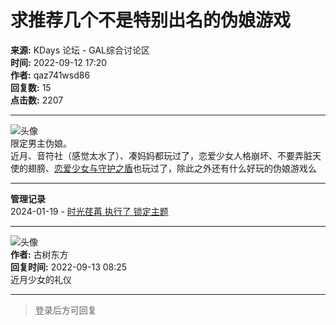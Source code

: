 # 求推荐几个不是特别出名的伪娘游戏

**来源:** KDays 论坛 - GAL综合讨论区  
**时间:** 2022-09-12 17:20  
**作者:** qaz741wsd86  
**回复数:** 15  
**点击数:** 2207  

---

![头像](https://avatar.ikdays.com/1/184705_1662919744.jpg)  
限定男主伪娘。  
近月、音符社（感觉太水了）、凑妈妈都玩过了，恋爱少女人格崩坏、不要弄脏天使的翅膀、[恋爱少女与守护之盾](https://www.yngal.com/gamedetails?id=1628)也玩过了，除此之外还有什么好玩的伪娘游戏么  

---

**管理记录**  
2024-01-19 - [时光荏苒 执行了 锁定主题](https://www.kdays.com/topic/manageRecord?tid=86444)  

---

![头像](https://avatar.ikdays.com/183945_1712828320.gif)  
**作者:** 古树东方  
**回复时间:** 2022-09-13 08:25  
近月少女的礼仪  

---

> 登录后方可回复